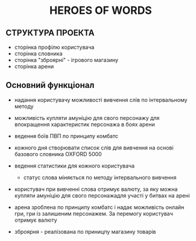 <h1 style = "text-align:center"><b>HEROES OF WORDS</b></h1>



## СТРУКТУРА ПРОЕКТА

* сторінка профілю користувача
* сторінка словника
* сторінка "зброярні" - ігрового магазину
* сторінка арени


## Основний функціонал

* надання користувачу можливості вивчення слів по інтервальному методу
* можливість купляти амуніцію для свого персонажу для впокращення характеристик персонажа в боях арени
* ведення боїв ПВП по принципу комбатс




* кожного дня створювати список слів для вивчення на основі базового словника OXFORD 5000
* ведення статистики для кожного користувача
    * статус слова міняється по методу інтервального вивчення
* користувач при вивченні слова отримує валюту, за яку можна купляти амуніцію для свого персонажадля участі у битвах на арені
* арена зроблена по принципу комбатс і надає можливість онлайн гри, гри із залишеним персонажем. За перемогу користувач отримує валюту
* зброярня - реалізована по приницпу магазину товарів

